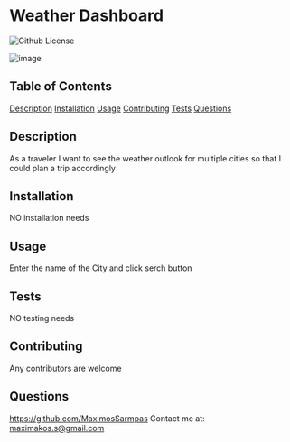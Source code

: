 # Weather Dashboard
  ![Github License](https://img.shields.io/badge/license-MIT-green)
  
  ![image](https://user-images.githubusercontent.com/117605647/220519876-59a5063e-a63e-4834-a316-55140fb70eb6.png)

  ## Table of Contents
  
  [Description](#description)
  [Installation](#installation)
  [Usage](#usage)
  [Contributing](#contributing)
  [Tests](#tests)
  [Questions](#questions)
  
  ## Description
  As a traveler I want to see the weather outlook for multiple cities so that I could plan a trip accordingly
  
  ## Installation
  NO installation needs
  
  ## Usage
  Enter the name of the City and click serch button
  
  ## Tests
  NO testing needs
  
  ## Contributing
  Any contributors are welcome
  
  
  
  ## Questions
  https://github.com/MaximosSarmpas 
  Contact me at: maximakos.s@gmail.com
